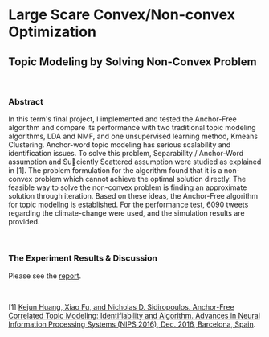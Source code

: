 # Large Scare Convex/Non-convex Optimization
## Topic Modeling by Solving Non-Convex Problem
&nbsp;

### Abstract

In this term's final project, I implemented and tested the Anchor-Free algorithm and compare its performance with two traditional topic modeling algorithms, LDA and NMF, and one unsupervised learning method, Kmeans Clustering. Anchor-word topic modeling has serious scalability and identification issues. To solve this problem, Separability / Anchor-Word assumption and Suciently Scattered assumption were studied as explained in [1]. The problem formulation for the algorithm found that it is a non-convex problem which cannot achieve the optimal solution directly. The feasible way to solve the non-convex problem is finding an approximate solution through iteration. Based on these ideas, the Anchor-Free algorithm for topic modeling is established. For the performance test, 6090 tweets regarding the climate-change were used, and the simulation results are provided.

&nbsp;
### The Experiment Results & Discussion
Please see the [report]().

&nbsp;

[1] [Kejun Huang, Xiao Fu, and Nicholas D. Sidiropoulos. Anchor-Free Correlated Topic Modeling: Identifiability and Algorithm. Advances in Neural Information Processing Systems (NIPS 2016), Dec. 2016, Barcelona, Spain]().